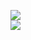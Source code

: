 [![](https://img.shields.io/badge/Made%20With-Github%20Spray-lightgrey.svg?style=for-the-badge&logo=github)](https://github.com/Annihil/github-spray#31628)  
[![](https://i.imgur.com/2DrTn0Z.gif)](https://github.com/Annihil/github-spray)